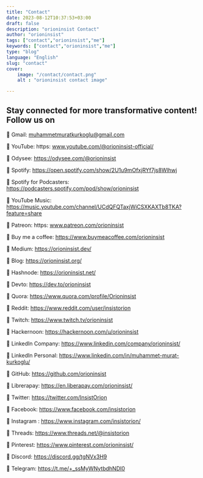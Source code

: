 ```yaml
---
title: "Contact"
date: 2023-08-12T10:37:53+03:00
draft: false
description: "orioninsist Contact"
author: "orioninsist"
tags: ["contact","orioninsist","me"]
keywords: ["contact","orioninsist","me"]
type: "blog"
language: "English"
slug: "contact"
cover:
    image: "/contact/contact.png"
    alt : "orioninsist contact image"

---
```


## Stay connected for more transformative content! Follow us on

🚀 Gmail: muhammetmuratkurkoglu@gmail.com

🚀 YouTube: https: www.youtube.com/@orioninsist-official/

🚀 Odysee: https://odysee.com/@orioninsist

🚀 Spotify: https://open.spotify.com/show/2U1u9mOfxjRYf7js8Wlhwj

🚀 Spotify for Podcasters: https://podcasters.spotify.com/pod/show/orioninsist

🚀 YouTube Music: https://music.youtube.com/channel/UCdQFQTaxjWiCSXKAXTb8TKA?feature=share

🚀 Patreon: https: www.patreon.com/orioninsist

🚀 Buy me a coffee: https://www.buymeacoffee.com/orioninsist

🚀 Medium: https://orioninsist.dev/

🚀 Blog: https://orioninsist.org/

🚀 Hashnode: https://orioninsist.net/

🚀 Devto: https://dev.to/orioninsist

🚀 Quora: https://www.quora.com/profile/Orioninsist

🚀 Reddit: https://www.reddit.com/user/insistorion

🚀 Twitch: https://www.twitch.tv/orioninsist

🚀 Hackernoon: https://hackernoon.com/u/orioninsist

🚀 LinkedIn Company: https://www.linkedin.com/company/orioninsist/

🚀 LinkedIn Personal: https://www.linkedin.com/in/muhammet-murat-kurkoglu/

🚀 GitHub: https://github.com/orioninsist

🚀 Librerapay: https://en.liberapay.com/orioninsist/

🚀 Twitter: https://twitter.com/InsistOrion

🚀 Facebook: https://www.facebook.com/insistorion

🚀 Instagram : https://www.instagram.com/insistorion/

🚀 Threads: https://www.threads.net/@insistorion

🚀 Pinterest: https://www.pinterest.com/orioninsist/

🚀 Discord: https://discord.gg/tgNVx3H9

🚀 Telegram: https://t.me/+_ssMyWNytbdhNDI0
